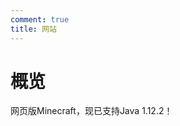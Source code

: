 ```yaml
---
comment: true
title: 网站
---
```

# 概览

<NCard title="MC.js🎉" link="/resources/websidte/mc">
  网页版Minecraft，现已支持Java 1.12.2！
</NCard>